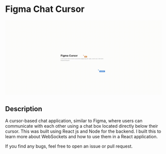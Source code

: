 # Figma Chat Cursor

![Preview](https://github.com/Erik3010/figma-chat-cursor/blob/master/preview/preview.gif?raw=true)

## Description

A cursor-based chat application, similar to Figma, where users can communicate with each other using a chat box located directly below their cursor. This was built using React js and Node for the backend. I built this to learn more about WebSockets and how to use them in a React application.

If you find any bugs, feel free to open an issue or pull request.
